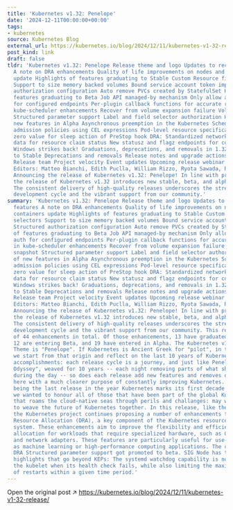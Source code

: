 ```yaml
---
title: 'Kubernetes v1.32: Penelope'
date: '2024-12-11T00:00:00+00:00'
tags:
- kubernetes
source: Kubernetes Blog
external_url: https://kubernetes.io/blog/2024/12/11/kubernetes-v1-32-release/
post_kind: link
draft: false
tldr: 'Kubernetes v1.32: Penelope Release theme and logo Updates to recent key features
  A note on DRA enhancements Quality of life improvements on nodes and sidecar containers
  update Highlights of features graduating to Stable Custom Resource field selectors
  Support to size memory backed volumes Bound service account token improvement Structured
  authorization configuration Auto remove PVCs created by StatefulSet Highlights of
  features graduating to Beta Job API managed-by mechanism Only allow anonymous auth
  for configured endpoints Per-plugin callback functions for accurate requeueing in
  kube-scheduler enhancements Recover from volume expansion failure Volume group snapshot
  Structured parameter support Label and field selector authorization Highlights of
  new features in Alpha Asynchronous preemption in the Kubernetes Scheduler Mutating
  admission policies using CEL expressions Pod-level resource specifications Allow
  zero value for sleep action of PreStop hook DRA: Standardized network interface
  data for resource claim status New statusz and flagz endpoints for core components
  Windows strikes back! Graduations, deprecations, and removals in 1.32 Graduations
  to Stable Deprecations and removals Release notes and upgrade actions required Availability
  Release team Project velocity Event updates Upcoming release webinar Get involved
  Editors: Matteo Bianchi, Edith Puclla, William Rizzo, Ryota Sawada, Rashan Smith
  Announcing the release of Kubernetes v1.32: Penelope! In line with previous releases,
  the release of Kubernetes v1.32 introduces new stable, beta, and alpha features.
  The consistent delivery of high-quality releases underscores the strength of our
  development cycle and the vibrant support from our community.'
summary: 'Kubernetes v1.32: Penelope Release theme and logo Updates to recent key
  features A note on DRA enhancements Quality of life improvements on nodes and sidecar
  containers update Highlights of features graduating to Stable Custom Resource field
  selectors Support to size memory backed volumes Bound service account token improvement
  Structured authorization configuration Auto remove PVCs created by StatefulSet Highlights
  of features graduating to Beta Job API managed-by mechanism Only allow anonymous
  auth for configured endpoints Per-plugin callback functions for accurate requeueing
  in kube-scheduler enhancements Recover from volume expansion failure Volume group
  snapshot Structured parameter support Label and field selector authorization Highlights
  of new features in Alpha Asynchronous preemption in the Kubernetes Scheduler Mutating
  admission policies using CEL expressions Pod-level resource specifications Allow
  zero value for sleep action of PreStop hook DRA: Standardized network interface
  data for resource claim status New statusz and flagz endpoints for core components
  Windows strikes back! Graduations, deprecations, and removals in 1.32 Graduations
  to Stable Deprecations and removals Release notes and upgrade actions required Availability
  Release team Project velocity Event updates Upcoming release webinar Get involved
  Editors: Matteo Bianchi, Edith Puclla, William Rizzo, Ryota Sawada, Rashan Smith
  Announcing the release of Kubernetes v1.32: Penelope! In line with previous releases,
  the release of Kubernetes v1.32 introduces new stable, beta, and alpha features.
  The consistent delivery of high-quality releases underscores the strength of our
  development cycle and the vibrant support from our community. This release consists
  of 44 enhancements in total. Of those enhancements, 13 have graduated to Stable,
  12 are entering Beta, and 19 have entered in Alpha. The Kubernetes v1.32 Release
  Theme is "Penelope". If Kubernetes is Ancient Greek for "pilot", in this release
  we start from that origin and reflect on the last 10 years of Kubernetes and our
  accomplishments: each release cycle is a journey, and just like Penelope, in "The
  Odyssey", weaved for 10 years -- each night removing parts of what she had done
  during the day -- so does each release add new features and removes others, albeit
  here with a much clearer purpose of constantly improving Kubernetes. With v1.32
  being the last release in the year Kubernetes marks its first decade anniversary,
  we wanted to honour all of those that have been part of the global Kubernetes crew
  that roams the cloud-native seas through perils and challanges: may we continue
  to weave the future of Kubernetes together. In this release, like the previous one,
  the Kubernetes project continues proposing a number of enhancements to the Dynamic
  Resource Allocation (DRA), a key component of the Kubernetes resource management
  system. These enhancements aim to improve the flexibility and efficiency of resource
  allocation for workloads that require specialized hardware, such as GPUs, FPGAs
  and network adapters. These features are particularly useful for use-cases such
  as machine learning or high-performance computing applications. The core part enabling
  DRA Structured parameter support got promoted to beta. SIG Node has the following
  highlights that go beyond KEPs: The systemd watchdog capability is now used to restart
  the kubelet when its health check fails, while also limiting the maximum number
  of restarts within a given time period.'
---
```

Open the original post ↗ https://kubernetes.io/blog/2024/12/11/kubernetes-v1-32-release/
